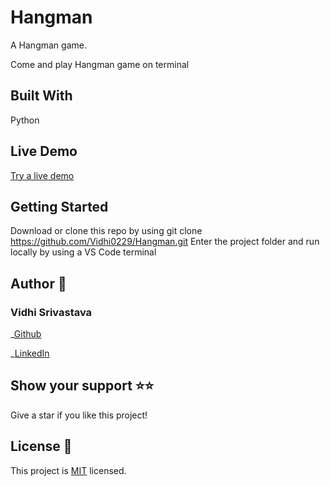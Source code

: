 # Hangman

A Hangman game.

Come and play Hangman game on terminal

## Built With

Python

## Live Demo

[Try a live demo](https://www.onlinegdb.com/EY4oKdDC7)

## Getting Started

Download or clone this repo by using git clone https://github.com/Vidhi0229/Hangman.git
Enter the project folder and run locally by using a VS Code terminal
## Author 👤

### Vidhi Srivastava

_[Github](https://github.com/Vidhi0229)

_[LinkedIn](https://www.linkedin.com/in/vidhisrivastava01/)

## Show your support ⭐️⭐️

Give a star if you like this project!

## License 📝

This project is [MIT](https://www.mit.edu/~amini/LICENSE.md) licensed.